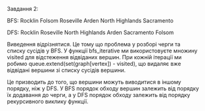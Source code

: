 Завдання 2:

BFS: 
Rocklin Folsom Roseville Arden North Highlands Sacramento 

DFS: 
Rocklin Roseville North Highlands Arden Sacramento Folsom

Виведення відрізнятися. Це тому що проблема у розборі черги та списку сусідів у BFS. У функції bfs_iterative ми використовуєте множину visited для відстеження відвіданих вершин. При кожній ітерації ми робимо queue.extend(set(graph[vertex]) - visited), що видаляє вже відвідані вершини зі списку сусідів вершини.

Це призводить до того, що вершини можуть виводитися в іншому порядку, ніж у DFS. У BFS порядок обходу вершин залежить від порядку їх додавання до черги, а у DFS порядок обходу залежить від порядку рекурсивного виклику функції.

